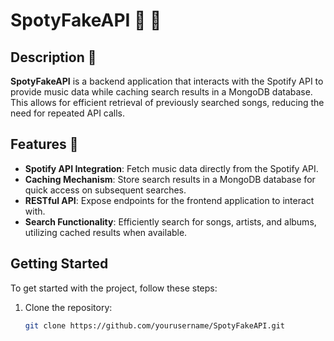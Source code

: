 # SpotyFakeAPI :musical_note: :link:

## Description :page_facing_up:

**SpotyFakeAPI** is a backend application that interacts with the Spotify API to provide music data while caching search results in a MongoDB database. This allows for efficient retrieval of previously searched songs, reducing the need for repeated API calls.

## Features :star2:

- **Spotify API Integration**: Fetch music data directly from the Spotify API.
- **Caching Mechanism**: Store search results in a MongoDB database for quick access on subsequent searches.
- **RESTful API**: Expose endpoints for the frontend application to interact with.
- **Search Functionality**: Efficiently search for songs, artists, and albums, utilizing cached results when available.

## Getting Started

To get started with the project, follow these steps:

1. Clone the repository:
   ```bash
   git clone https://github.com/yourusername/SpotyFakeAPI.git
